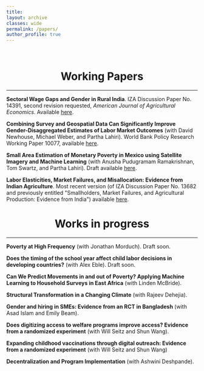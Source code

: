 ```yaml
---
title: 
layout: archive
classes: wide
permalink: /papers/
author_profile: true
---
```

<br/> 


# <center> Working Papers </center>
- - -



**Sectoral Wage Gaps and Gender in Rural India**. IZA Discussion Paper No. 14391, second revision requested, _American Journal of Agricultural Economics_. Available [<ins>here</ins>]("assets/papers/Merfeld_Wages.pdf").

**Combining Survey and Geospatial Data Can Significantly Improve Gender-Disaggregated Estimates of Labor Market Outcomes** (with David Newhouse, Michael Weber, and Partha Lahiri). World Bank Policy Research Working Paper 10077, available [<ins>here</ins>](https://documents.worldbank.org/en/publication/documents-reports/documentdetail/099321406092229138/idu016f95e0806fc6044ea0b843007d5dc0ef17e).

**Small Area Estimation of Monetary Poverty in Mexico using Satellite Imagery and Machine Learning** (with Anusha Pudugramam Ramakrishnan, Tom Swartz, and Partha Lahiri). Draft available [<ins>here</ins>]("assets/papers/merfeld_et_al_SAEpovertyMexico.pdf").

**Labor Elasticities, Market Failures, and Misallocation: Evidence from Indian Agriculture**. Most recent version (of IZA Discussion Paper No. 13682 and previously entitled "Smallholders, Market Failures, and Agricultural Production: Evidence from India") available [<ins>here</ins>]("assets/papers/merfeld_markets.pdf"). 






# <center> Works in progress </center>
- - -

**Poverty at High Frequency** (with Jonathan Morduch). Draft soon.

**Does the timing of the school year affect child labor decisions in developing countries?** (with Alex Eble). Draft soon.

**Can We Predict Movements in and out of Poverty? Applying Machine Learning to Household Surveys in East Africa** (with Linden McBride).

**Structural Transformation in a Changing Climate** (with Rajeev Dehejia).

**Gender and hiring in SMEs: Evidence from an RCT in Bangladesh** (with Asad Islam and Emily Beam).

**Does digitizing access to welfare programs improve access? Evidence from a randomized experiment** (with Will Seitz and Shun Wang).

**Expanding childhood vaccinations through digital outreach: Evidence from a randomized experiment** (with Will Seitz and Shun Wang)

**Decentralization and Program Implementation** (with Ashwini Deshpande).


